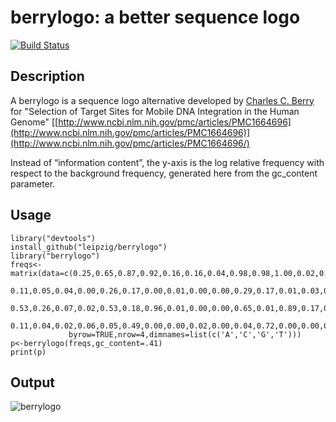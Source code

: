 # berrylogo: a better sequence logo

[![Build Status](https://travis-ci.org/leipzig/berrylogo.svg?branch=master)](https://travis-ci.org/leipzig/berrylogo)

## Description

A berrylogo is a sequence logo alternative developed by [Charles C.
Berry](http://famprevmed.ucsd.edu/faculty/cberry) for "Selection of
Target Sites for Mobile DNA Integration in the Human Genome"
[[http://www.ncbi.nlm.nih.gov/pmc/articles/PMC1664696](http://www.ncbi.nlm.nih.gov/pmc/articles/PMC1664696)](http://www.ncbi.nlm.nih.gov/pmc/articles/PMC1664696/)

Instead of “information content”, the y-axis is the log relative
frequency with respect to the background frequency, generated here from
the gc\_content parameter.

## Usage
    library("devtools")
    install_github("leipzig/berrylogo")
    library("berrylogo")
    freqs<-matrix(data=c(0.25,0.65,0.87,0.92,0.16,0.16,0.04,0.98,0.98,1.00,0.02,0.10,0.10,0.80,0.98,0.91,0.07,0.07,
                 0.11,0.05,0.04,0.00,0.26,0.17,0.00,0.01,0.00,0.00,0.29,0.17,0.01,0.03,0.00,0.00,0.32,0.32,
                 0.53,0.26,0.07,0.02,0.53,0.18,0.96,0.01,0.00,0.00,0.65,0.01,0.89,0.17,0.01,0.09,0.59,0.12,
                 0.11,0.04,0.02,0.06,0.05,0.49,0.00,0.00,0.02,0.00,0.04,0.72,0.00,0.00,0.01,0.00,0.02,0.49),
                 byrow=TRUE,nrow=4,dimnames=list(c('A','C','G','T')))
    p<-berrylogo(freqs,gc_content=.41)
    print(p)

## Output

![berrylogo](https://lh3.googleusercontent.com/V1olf3ftPS3kQhuMekofZofGP6TdnetAG9e-NfXusQtrjxe7ELd1wU63JBX748-5KXJegzFq8eSkd2-DtN87ysAN_Y3WafyE00UA4NAYrSB2cZBNB3LW_r3y-jWV1J9vzkNqh-hfHDlolawE2J1vAGRAj_zKIbDe4ViSOzzmtCuo9va44Jg8DwhglCVXlCaIUA9BS7-xp8XxrWwQ6HQeyyJoRJM46zKSeTbEeZNooOFxuYiVWOkdmyu8ZEiRK_ym1P5zTP0W3d-i7MInt6MZGQGurL7vTAJ1cTn1N-tHg3TCAngSfaCaAZoxPcVaiD-9uErYq6nyc4C_wxPbnEM6584qS-H6uFd6ZCXZD7v3GCyMeLpxBu3LkPPbjzkz2j9WwXPhvY5Vg85mVRG3FfF51v4GFltKKVmIMPeuzELhbpR18ORrm6GkNZVej9ClBc6Eou5wYYPCc6cx4Y5sLWRMz3m62em-QT2YdwCy_zwdmZIDwtd9a0oC7kaOPrp41YDVDD7eP8_rVO57kviYLiR5zFJ9suAYFeNYTRje7Ei2_5TlT7rbKcR92s0uGqUbZfQvfUh5iB5XxrW3zoRL8xMmV1x0B2zV-vwPRPITl4tsWvyihpjsK-8ZK4Yn1vnCFlFegoqua1fpJY9UJTe_KN_FfQkrP7jZJ3GO=w878-h699-no)
